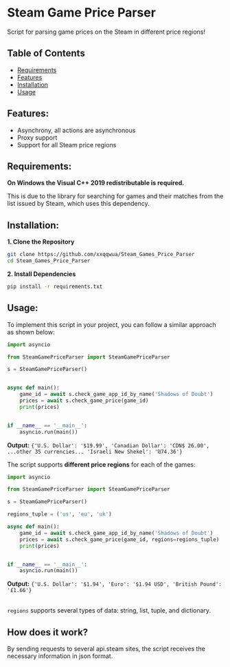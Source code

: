 # Steam Game Price Parser

Script for parsing game prices on the Steam in different price regions!

## Table of Contents

- [Requirements](#Requirements)
- [Features](#Features)
- [Installation](#Installation)
- [Usage](#Usage)

## Features:

- Asynchrony, all actions are asynchronous
- Proxy support
- Support for all Steam price regions

## Requirements:

**On Windows the Visual C++ 2019 redistributable is required.**

This is due to the library for searching for games and their matches from the list issued by Steam, which uses this
dependency.

## Installation:

**1. Clone the Repository**

```bash
git clone https://github.com/xxqqwua/Steam_Games_Price_Parser
cd Steam_Games_Price_Parser
```

**2. Install Dependencies**

```bash
pip install -r requirements.txt
```

## Usage:

To implement this script in your project, you can follow a similar approach as shown below:

```python
import asyncio

from SteamGamePriceParser import SteamGamePriceParser

s = SteamGamePriceParser()


async def main():
    game_id = await s.check_game_app_id_by_name('Shadows of Doubt')
    prices = await s.check_game_price(game_id)
    print(prices)


if __name__ == '__main__':
    asyncio.run(main())
```
**Output:** `{'U.S. Dollar': '$19.99', 'Canadian Dollar': 'CDN$ 26.00', ...other 35 currencies... 'Israeli New Shekel': '₪74.36'}`

The script supports **different price regions** for each of the games:

```python
import asyncio

from SteamGamePriceParser import SteamGamePriceParser

s = SteamGamePriceParser()

regions_tuple = ('us', 'eu', 'uk')

async def main():
    game_id = await s.check_game_app_id_by_name('Shadows of Doubt')
    prices = await s.check_game_price(game_id, regions=regions_tuple)
    print(prices)


if __name__ == '__main__':
    asyncio.run(main())
```

**Output:** `{'U.S. Dollar': '$1.94', 'Euro': '$1.94 USD', 'British Pound': '£1.66'}`

<br>`regions` supports several types of data: string, list, tuple, and dictionary.

## How does it work?

By sending requests to several api.steam sites, the script receives the necessary information in json format.